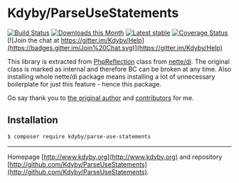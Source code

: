 Kdyby/ParseUseStatements
======

[![Build Status](https://travis-ci.org/Kdyby/ParseUseStatements.svg?branch=master)](https://travis-ci.org/Kdyby/ParseUseStatements)
[![Downloads this Month](https://img.shields.io/packagist/dm/kdyby/parse-use-statements.svg)](https://packagist.org/packages/kdyby/parse-use-statements)
[![Latest stable](https://img.shields.io/packagist/v/kdyby/parse-use-statements.svg)](https://packagist.org/packages/kdyby/parse-use-statements)
[![Coverage Status](https://coveralls.io/repos/github/Kdyby/ParseUseStatements/badge.svg?branch=master)](https://coveralls.io/github/Kdyby/ParseUseStatements?branch=master)
[![Join the chat at https://gitter.im/Kdyby/Help](https://badges.gitter.im/Join%20Chat.svg)](https://gitter.im/Kdyby/Help)

This library is extracted from [PhpReflection](https://github.com/nette/di/blob/ed1b90255688b08b87ae641f2bf1dfcba586ae5b/src/DI/PhpReflection.php) class from [nette/di](https://packagist.org/packages/nette/di).
The original class is marked as internal and therefore BC can be broken at any time. Also installing whole nette/di package means installing a lot of unnecessary boilerplate for just this feature - hence this package.

Go say thank you to [the original author](https://davidgrudl.com/) and [contributors](https://github.com/nette/di/graphs/contributors) for me.


Installation
------------

```sh
$ composer require kdyby/parse-use-statements
```

-----

Homepage [http://www.kdyby.org](http://www.kdyby.org) and repository [http://github.com/Kdyby/ParseUseStatements](http://github.com/Kdyby/ParseUseStatements).

